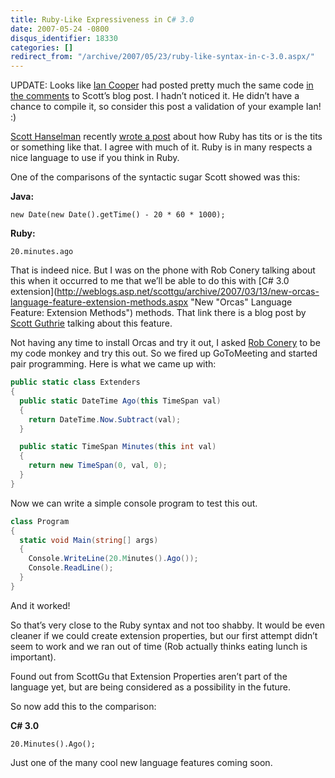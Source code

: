 ```yaml
---
title: Ruby-Like Expressiveness in C# 3.0
date: 2007-05-24 -0800
disqus_identifier: 18330
categories: []
redirect_from: "/archive/2007/05/23/ruby-like-syntax-in-c-3.0.aspx/"
---
```


UPDATE: Looks like [Ian
Cooper](http://iancooper.spaces.live.com/ "Ian Cooper") had posted
pretty much the same code [in the
comments](http://www.hanselman.com/blog/ProgrammerIntentOrWhatYoureNotGettingAboutRubyAndWhyItsTheTits.aspx#1bb18d7f-4ae7-4442-a624-f362d03a1233 "Ian's Comment")
to Scott’s blog post. I hadn’t noticed it. He didn’t have a chance to
compile it, so consider this post a validation of your example Ian! :)

[Scott Hanselman](http://www.hanselman.com/blog/ "Scott Hanselman")
recently [wrote a
post](http://www.hanselman.com/blog/ProgrammerIntentOrWhatYoureNotGettingAboutRubyAndWhyItsTheTits.aspx "Programmer Intent or What you’re not getting about Ruby and why it’s the tits")
about how Ruby has tits or is the tits or something like that. I agree
with much of it. Ruby is in many respects a nice language to use if you
think in Ruby.

One of the comparisons of the syntactic sugar Scott showed was this:

**Java:**

`new Date(new Date().getTime() - 20 * 60 * 1000);`

**Ruby:**

`20.minutes.ago`

That is indeed nice. But I was on the phone with Rob Conery talking
about this when it occurred to me that we’ll be able to do this with
[C\# 3.0
extension](http://weblogs.asp.net/scottgu/archive/2007/03/13/new-orcas-language-feature-extension-methods.aspx "New "Orcas" Language Feature: Extension Methods")
methods. That link there is a blog post by [Scott
Guthrie](http://weblogs.asp.net/scottgu/ "Scott Guthrie") talking about
this feature.

Not having any time to install Orcas and try it out, I asked [Rob
Conery](http://blog.wekeroad.com/ "Rob Conery’s Blog") to be my code
monkey and try this out. So we fired up GoToMeeting and started pair
programming. Here is what we came up with:

```csharp
public static class Extenders
{
  public static DateTime Ago(this TimeSpan val)
  {
    return DateTime.Now.Subtract(val);
  }

  public static TimeSpan Minutes(this int val)
  {
    return new TimeSpan(0, val, 0);
  }
}
```

Now we can write a simple console program to test this out.

```csharp
class Program
{
  static void Main(string[] args)
  {
    Console.WriteLine(20.Minutes().Ago());
    Console.ReadLine();
  }
}
```

And it worked!

So that’s very close to the Ruby syntax and not too shabby. It would be
even cleaner if we could create extension properties, but our first
attempt didn’t seem to work and we ran out of time (Rob actually thinks
eating lunch is important).

Found out from ScottGu that Extension Properties aren’t part of the
language yet, but are being considered as a possibility in the future.

So now add this to the comparison:

**C\# 3.0**

`20.Minutes().Ago();`

Just one of the many cool new language features coming soon.

